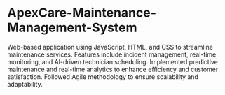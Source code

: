 # ApexCare-Maintenance-Management-System
Web-based application using JavaScript, HTML, and CSS to streamline maintenance services. Features include incident management, real-time monitoring, and AI-driven technician scheduling. Implemented predictive maintenance and real-time analytics to enhance efficiency and customer satisfaction. Followed Agile methodology to ensure scalability and adaptability.
